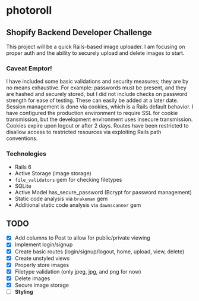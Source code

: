 # photoroll

## Shopify Backend Developer Challenge

This project will be a quick Rails-based image uploader. I am focusing on proper auth and the ability to securely upload and delete images to start. 

### Caveat Emptor!

I have included some basic validations and security measures; they are by no means exhaustive. For example: passwords must be present, and they are hashed and securely stored, but I did not include checks on password strength for ease of testing. These can easily be added at a later date. Session management is done via cookies, which is a Rails default behavior. I have configured the production environment to require SSL for cookie transmission, but the development environment uses insecure transmission. Cookies expire upon logout or after 2 days. Routes have been restricted to disallow access to restricted resources via exploiting Rails path conventions. 

### Technologies

- Rails 6
- Active Storage (image storage)
- `file_validators` gem for checking filetypes
- SQLite
- Active Model has_secure_password (Bcrypt for password management)
- Static code analysis via `brakeman` gem
- Additional static code analysis via `dawnscanner` gem

## TODO

- [x] Add columns to Post to allow for public/private viewing
- [x] Implement login/signup
- [x] Create basic routes (login/signup/logout, home, upload, view, delete)
- [x] Create unstyled views
- [x] Properly store images
- [x] Filetype validation (only jpeg, jpg, and png for now)
- [x] Delete images
- [x] Secure image storage
- [ ] **Styling**
